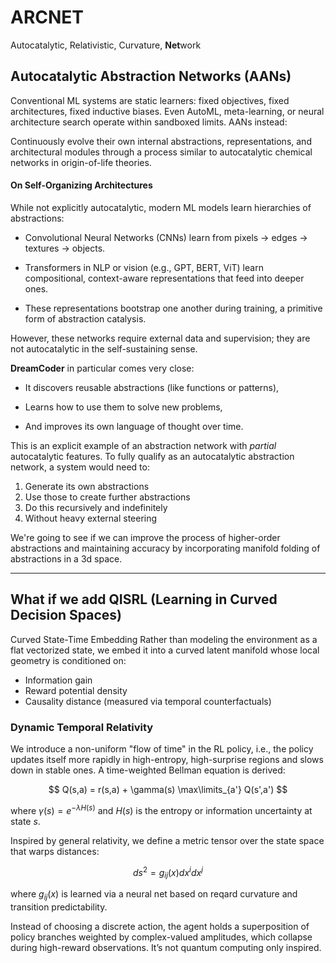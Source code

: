# ARCNET
Autocatalytic, Relativistic, Curvature, **Net**work

## Autocatalytic Abstraction Networks (AANs)


Conventional ML systems are static learners: fixed objectives, fixed architectures, fixed inductive biases. Even AutoML, meta-learning, or neural architecture search operate within sandboxed limits. AANs instead:

Continuously evolve their own internal abstractions, representations, and architectural modules through a process similar to autocatalytic chemical networks in origin-of-life theories.

#### On Self-Organizing Architectures
While not explicitly autocatalytic, modern ML models learn hierarchies of abstractions:

- Convolutional Neural Networks (CNNs) learn from pixels -> edges -> textures -> objects.

- Transformers in NLP or vision (e.g., GPT, BERT, ViT) learn compositional, context-aware representations that feed into deeper ones.

- These representations bootstrap one another during training, a primitive form of abstraction catalysis.

However, these networks require external data and supervision; they are not autocatalytic in the self-sustaining sense.

**DreamCoder** in particular comes very close:
- It discovers reusable abstractions (like functions or patterns),

- Learns how to use them to solve new problems,

- And improves its own language of thought over time.

This is an explicit example of an abstraction network with *partial* autocatalytic features. To fully qualify as an autocatalytic abstraction network, a system would need to:

1. Generate its own abstractions
2. Use those to create further abstractions
3. Do this recursively and indefinitely
4. Without heavy external steering

We're going to see if we can improve the process of higher-order abstractions and maintaining accuracy by incorporating manifold folding of abstractions in a 3d space. 
***
## What if we add QISRL (Learning in Curved Decision Spaces)

Curved State-Time Embedding
Rather than modeling the environment as a flat vectorized state, we embed it into a curved latent manifold whose local geometry is conditioned on:

- Information gain
- Reward potential density
- Causality distance (measured via temporal counterfactuals)

### Dynamic Temporal Relativity
We introduce a non-uniform "flow of time" in the RL policy, i.e., the policy updates itself more rapidly in high-entropy, high-surprise regions and slows down in stable ones.
A time-weighted Bellman equation is derived:

$$
Q(s,a) = r(s,a) + \gamma(s) \max\limits_{a'} Q(s',a')
$$

where $\gamma(s) = e^{-\lambda H(s)}$ and $H(s)$ is the entropy or information uncertainty at state $s$.

Inspired by general relativity, we define a metric tensor over the state space that warps distances:

$$
ds^2 = g_{ij}(x) dx^i dx^j
$$

where $g_{ij}(x)$ is learned via a neural net based on reqard curvature and transition predictability.

Instead of choosing a discrete action, the agent holds a superposition of policy branches weighted by complex-valued amplitudes, which collapse during high-reward observations. It’s not quantum computing only inspired.
